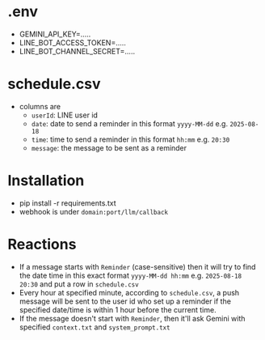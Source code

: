 # .env
- GEMINI_API_KEY=.....
- LINE_BOT_ACCESS_TOKEN=.....
- LINE_BOT_CHANNEL_SECRET=.....

# schedule.csv
- columns are 
  - `userId`: LINE user id
  - `date`: date to send a reminder in this format `yyyy-MM-dd` e.g. `2025-08-18`
  - `time`: time to send a reminder in this format `hh:mm` e.g. `20:30`
  - `message`: the message to be sent as a reminder



# Installation
- pip install -r requirements.txt
- webhook is under `domain:port/llm/callback`

# Reactions
- If a message starts with `Reminder` (case-sensitive) then it will try to find the date time in this exact format `yyyy-MM-dd hh:mm` e.g. `2025-08-18 20:30` and put a row in `schedule.csv`
- Every hour at specified minute, according to `schedule.csv`, a push message will be sent to the user id who set up a reminder if the specified date/time is within 1 hour before the current time.
- If the message doesn't start with `Reminder`, then it'll ask Gemini with specified `context.txt` and `system_prompt.txt`
